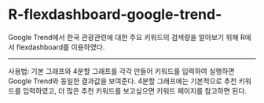 # R-flexdashboard-google-trend-
Google Trend에서 한국 관광관련에 대한 주요 키워드의 검색량을 알아보기 위해 R에서 flexdashboard를 이용하였다. 
<hr>
사용법: 기본 그래프와 4분할 그래프를 각각 만들어 키워드를 입력하여 실행하면 Google Trend와 동일한 결과값을 보여준다. 4분할 그래프에는 기본적으로 추천 키워드를 입력하였고, 더 많은 추천 키워드를 보고싶으면 키워드 페이지를 참고하면 된다.
